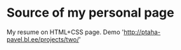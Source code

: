 Source of my personal page 
================


My resume on HTML+CSS page. Demo 'http://ptaha-pavel.bl.ee/projects/two/'

